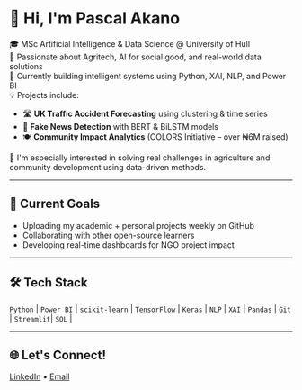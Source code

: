 # 👋 Hi, I'm Pascal Akano

🎓 MSc Artificial Intelligence & Data Science @ University of Hull  
🌾 Passionate about Agritech, AI for social good, and real-world data solutions  
🧠 Currently building intelligent systems using Python, XAI, NLP, and Power BI  
💡 Projects include: 
- 🛣️ **UK Traffic Accident Forecasting** using clustering & time series  
- 📰 **Fake News Detection** with BERT & BiLSTM models  
- 🍽️ **Community Impact Analytics** (COLORS Initiative – over ₦6M raised)

📌 I'm especially interested in solving real challenges in agriculture and community development using data-driven methods.

---

## 🚀 Current Goals
- Uploading my academic + personal projects weekly on GitHub  
- Collaborating with other open-source learners  
- Developing real-time dashboards for NGO project impact

---

## 🛠️ Tech Stack
`Python` | `Power BI` | `scikit-learn` | `TensorFlow` | `Keras` | `NLP` | `XAI` | `Pandas` | `Git` | `Streamlit`| `SQL` |


---

## 🌐 Let's Connect!
[LinkedIn](https://www.linkedin.com/in/pascalakano) • [Email](mailto:ugonnapascal.a@gmail.com)

<!---
Akanopascal/Akanopascal is a ✨ special ✨ repository because its `README.md` (this file) appears on your GitHub profile.
You can click the Preview link to take a look at your changes.
--->
